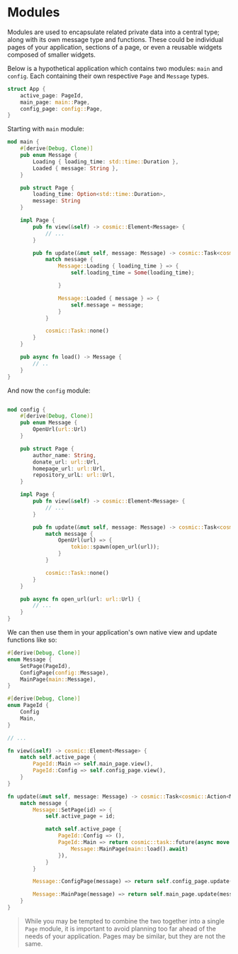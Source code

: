 # Modules

Modules are used to encapsulate related private data into a central type; along with its own message type and functions.
These could be individual pages of your application, sections of a page, or even a reusable widgets composed of smaller widgets.

Below is a hypothetical application which contains two modules: `main` and `config`.
Each containing their own respective `Page` and `Message` types.

```rs
struct App {
    active_page: PageId,
    main_page: main::Page,
    config_page: config::Page,
}
```

Starting with `main` module:

```rs
mod main {
    #[derive(Debug, Clone)]
    pub enum Message {
        Loading { loading_time: std::time::Duration },
        Loaded { message: String },
    }

    pub struct Page {
        loading_time: Option<std::time::Duration>,
        message: String
    }

    impl Page {
        pub fn view(&self) -> cosmic::Element<Message> {
            // ...
        }

        pub fn update(&mut self, message: Message) -> cosmic::Task<cosmic::Action<Message>> {
            match message {
                Message::Loading { loading_time } => {
                    self.loading_time = Some(loading_time);

                }

                Message::Loaded { message } => {
                    self.message = message;
                }
            }

            cosmic::Task::none()
        }
    }

    pub async fn load() -> Message {
        // ..
    }
}
```

And now the `config` module:

```rs

mod config {
    #[derive(Debug, Clone)]
    pub enum Message {
        OpenUrl(url::Url)
    }

    pub struct Page {
        author_name: String,
        donate_url: url::Url,
        homepage_url: url::Url,
        repository_urlL: url::Url,
    }

    impl Page {
        pub fn view(&self) -> cosmic::Element<Message> {
            // ...
        }

        pub fn update(&mut self, message: Message) -> cosmic::Task<cosmic::Action<Message>> {
            match message {
                OpenUrl(url) => {
                    tokio::spawn(open_url(url));
                }
            }

            cosmic::Task::none()
        }
    }

    pub async fn open_url(url: url::Url) {
        // ...
    }
}

```

We can then use them in your application's own native view and update functions like so:

```rs
#[derive(Debug, Clone)]
enum Message {
    SetPage(PageId),
    ConfigPage(config::Message),
    MainPage(main::Message),
}

#[derive(Debug, Clone)]
enum PageId {
    Config
    Main,
}

// ...

fn view(&self) -> cosmic::Element<Message> {
    match self.active_page {
        PageId::Main => self.main_page.view(),
        PageId::Config => self.config_page.view(),
    }
}

fn update(&mut self, message: Message) -> cosmic::Task<cosmic::Action<Message>> {
    match message {
        Message::SetPage(id) => {
            self.active_page = id;

            match self.active_page {
                PageId::Config => (),
                PageId::Main => return cosmic::task::future(async move {
                    Message::MainPage(main::load().await)
                }),
            }
        }

        Message::ConfigPage(message) => return self.config_page.update(message),

        Message::MainPage(message) => return self.main_page.update(message),
    }
}

```

> While you may be tempted to combine the two together into a single `Page` module, it is important to avoid planning too far ahead of the needs of your application.
> Pages may be similar, but they are not the same.
